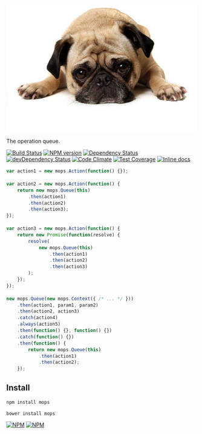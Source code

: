 ![mops](https://github.com/Katochimoto/mops/raw/master/pic.jpg)

The operation queue.

[![Build Status][build]][build-link] [![NPM version][version]][version-link] [![Dependency Status][dependency]][dependency-link] [![devDependency Status][dev-dependency]][dev-dependency-link] [![Code Climate][climate]][climate-link] [![Test Coverage][coverage]][coverage-link] [![Inline docs][inch]][inch-link]

```js
var action1 = new mops.Action(function() {});

var action2 = new mops.Action(function() {
    return new mops.Queue(this)
        .then(action1)
        .then(action2)
        .then(action3);
});

var action3 = new mops.Action(function() {
    return new Promise(function(resolve) {
        resolve(
            new mops.Queue(this)
                .then(action1)
                .then(action2)
                .then(action3)
        );
    });
});

new mops.Queue(new mops.Context({ /* ... */ }))
    .then(action1, param1, param2)
    .then(action2, action3)
    .catch(action4)
    .always(action5)
    .then(function() {}, function() {})
    .catch(function() {})
    .then(function() {
        return new mops.Queue(this)
            .then(action1)
            .then(action2);
    });
```

## Install

```
npm install mops
```
```
bower install mops
```

[![NPM](https://nodei.co/npm/mops.png?downloads=true&stars=true)](https://nodei.co/npm/mops/)
[![NPM](https://nodei.co/npm-dl/mops.png)](https://nodei.co/npm/mops/)

[build]: https://travis-ci.org/Katochimoto/mops.svg?branch=master
[build-link]: https://travis-ci.org/Katochimoto/mops
[version]: https://badge.fury.io/js/mops.svg
[version-link]: http://badge.fury.io/js/mops
[dependency]: https://david-dm.org/Katochimoto/mops.svg
[dependency-link]: https://david-dm.org/Katochimoto/mops
[dev-dependency]: https://david-dm.org/Katochimoto/mops/dev-status.svg
[dev-dependency-link]: https://david-dm.org/Katochimoto/mops#info=devDependencies
[climate]: https://codeclimate.com/github/Katochimoto/mops/badges/gpa.svg
[climate-link]: https://codeclimate.com/github/Katochimoto/mops
[coverage]: https://codeclimate.com/github/Katochimoto/mops/badges/coverage.svg
[coverage-link]: https://codeclimate.com/github/Katochimoto/mops
[inch]: https://inch-ci.org/github/Katochimoto/mops.svg?branch=master
[inch-link]: https://inch-ci.org/github/Katochimoto/mops
